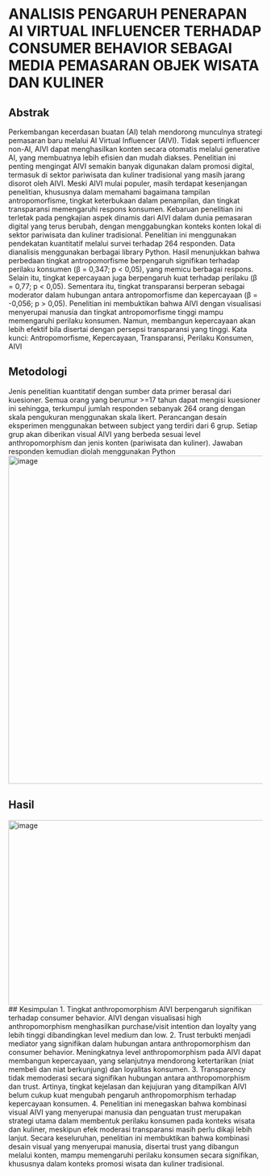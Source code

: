 # ANALISIS PENGARUH PENERAPAN AI VIRTUAL INFLUENCER TERHADAP CONSUMER BEHAVIOR SEBAGAI MEDIA PEMASARAN OBJEK WISATA DAN KULINER
## Abstrak
Perkembangan kecerdasan buatan (AI) telah mendorong munculnya strategi pemasaran baru melalui AI Virtual Influencer (AIVI). Tidak seperti influencer non-AI, AIVI dapat menghasilkan konten secara otomatis melalui generative AI, yang membuatnya lebih efisien dan mudah diakses. Penelitian ini penting mengingat AIVI semakin banyak digunakan dalam promosi digital, termasuk di sektor pariwisata dan kuliner tradisional yang masih jarang disorot oleh AIVI. Meski AIVI mulai populer, masih terdapat kesenjangan penelitian, khususnya dalam memahami bagaimana tampilan antropomorfisme, tingkat keterbukaan dalam penampilan, dan tingkat transparansi memengaruhi respons konsumen. Kebaruan penelitian ini terletak pada pengkajian aspek dinamis dari AIVI dalam dunia pemasaran digital yang terus berubah, dengan menggabungkan konteks konten lokal di sektor pariwisata dan kuliner tradisional. Penelitian ini menggunakan pendekatan kuantitatif melalui survei terhadap 264 responden. Data dianalisis menggunakan berbagai library Python. Hasil menunjukkan bahwa perbedaan tingkat antropomorfisme berpengaruh signifikan terhadap perilaku konsumen (β = 0,347; p < 0,05), yang memicu berbagai respons. Selain itu, tingkat kepercayaan juga berpengaruh kuat terhadap perilaku (β = 0,77; p < 0,05). Sementara itu, tingkat transparansi berperan sebagai moderator dalam hubungan antara antropomorfisme dan kepercayaan (β = -0,056; p > 0,05). Penelitian ini membuktikan bahwa AIVI dengan visualisasi menyerupai manusia dan tingkat antropomorfisme tinggi mampu memengaruhi perilaku konsumen. Namun, membangun kepercayaan akan lebih efektif bila disertai dengan persepsi transparansi yang tinggi. 
Kata kunci: Antropomorfisme, Kepercayaan, Transparansi, Perilaku Konsumen, AIVI
## Metodologi
Jenis penelitian kuantitatif dengan sumber data primer berasal dari kuesioner. Semua orang yang berumur >=17 tahun dapat mengisi kuesioner ini sehingga, terkumpul jumlah responden sebanyak 264 orang dengan skala pengukuran menggunakan skala likert. Perancangan desain eksperimen menggunakan between subject yang terdiri dari 6 grup. Setiap grup akan diberikan visual AIVI yang berbeda sesuai level anthropomorphism dan jenis konten (pariwisata dan kuliner). Jawaban responden kemudian diolah menggunakan Python
<img width="788" height="650" alt="image" src="https://github.com/user-attachments/assets/d9463b67-038f-4468-85cd-147949f5241f" />
## Hasil 
<img width="665" height="366" alt="image" src="https://github.com/user-attachments/assets/7ffbe81c-7600-436f-9a4d-47d29ec1a654" />
## Kesimpulan
1.	Tingkat anthropomorphism AIVI berpengaruh signifikan terhadap consumer behavior. AIVI dengan visualisasi high anthropomorphism menghasilkan purchase/visit intention dan loyalty yang lebih tinggi dibandingkan level medium dan low.
2.	Trust terbukti menjadi mediator yang signifikan dalam hubungan antara anthropomorphism dan consumer behavior. Meningkatnya level anthropomorphism pada AIVI dapat membangun kepercayaan, yang selanjutnya mendorong ketertarikan (niat membeli dan niat berkunjung) dan loyalitas konsumen.
3.	Transparency tidak memoderasi secara signifikan hubungan antara anthropomorphism dan trust. Artinya, tingkat kejelasan dan kejujuran yang ditampilkan AIVI belum cukup kuat mengubah pengaruh anthropomorphism terhadap kepercayaan konsumen.
4.	Penelitian ini menegaskan bahwa kombinasi visual AIVI yang menyerupai manusia dan penguatan trust merupakan strategi utama dalam membentuk perilaku konsumen pada konteks wisata dan kuliner, meskipun efek moderasi transparansi masih perlu dikaji lebih lanjut.
Secara keseluruhan, penelitian ini membuktikan bahwa kombinasi desain visual yang menyerupai manusia, disertai trust yang dibangun melalui konten, mampu memengaruhi perilaku konsumen secara signifikan, khususnya dalam konteks promosi wisata dan kuliner tradisional.



